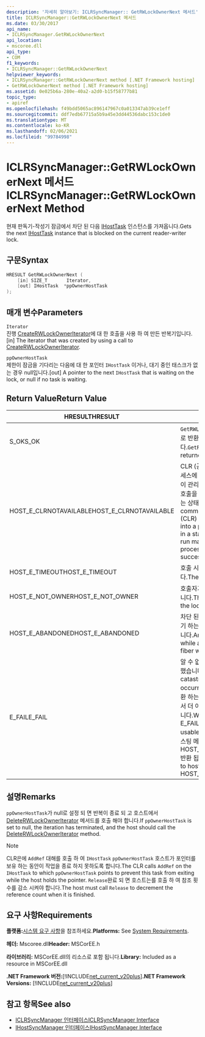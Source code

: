 ```yaml
---
description: '자세히 알아보기: ICLRSyncManager:: GetRWLockOwnerNext 메서드'
title: ICLRSyncManager::GetRWLockOwnerNext 메서드
ms.date: 03/30/2017
api_name:
- ICLRSyncManager.GetRWLockOwnerNext
api_location:
- mscoree.dll
api_type:
- COM
f1_keywords:
- ICLRSyncManager::GetRWLockOwnerNext
helpviewer_keywords:
- ICLRSyncManager::GetRWLockOwnerNext method [.NET Framework hosting]
- GetRWLockOwnerNext method [.NET Framework hosting]
ms.assetid: 0e025b6a-280e-40a2-a2d0-b15f58777b81
topic_type:
- apiref
ms.openlocfilehash: f49bdd5065ac896147967c0a013347ab39ce1eff
ms.sourcegitcommit: ddf7edb67715a5b9a45e3dd44536dabc153c1de0
ms.translationtype: MT
ms.contentlocale: ko-KR
ms.lasthandoff: 02/06/2021
ms.locfileid: "99784998"
---
```

# <a name="iclrsyncmanagergetrwlockownernext-method"></a><span data-ttu-id="b5c43-103">ICLRSyncManager::GetRWLockOwnerNext 메서드</span><span class="sxs-lookup"><span data-stu-id="b5c43-103">ICLRSyncManager::GetRWLockOwnerNext Method</span></span>

<span data-ttu-id="b5c43-104">현재 판독기-작성기 잠금에서 차단 된 다음 [IHostTask](ihosttask-interface.md) 인스턴스를 가져옵니다.</span><span class="sxs-lookup"><span data-stu-id="b5c43-104">Gets the next [IHostTask](ihosttask-interface.md) instance that is blocked on the current reader-writer lock.</span></span>  
  
## <a name="syntax"></a><span data-ttu-id="b5c43-105">구문</span><span class="sxs-lookup"><span data-stu-id="b5c43-105">Syntax</span></span>  
  
```cpp
HRESULT GetRWLockOwnerNext (  
    [in] SIZE_T       Iterator,  
    [out] IHostTask  *ppOwnerHostTask  
);  
```  
  
## <a name="parameters"></a><span data-ttu-id="b5c43-106">매개 변수</span><span class="sxs-lookup"><span data-stu-id="b5c43-106">Parameters</span></span>  

 `Iterator`  
 <span data-ttu-id="b5c43-107">진행 [CreateRWLockOwnerIterator](iclrsyncmanager-createrwlockowneriterator-method.md)에 대 한 호출을 사용 하 여 만든 반복기입니다.</span><span class="sxs-lookup"><span data-stu-id="b5c43-107">[in] The iterator that was created by using a call to [CreateRWLockOwnerIterator](iclrsyncmanager-createrwlockowneriterator-method.md).</span></span>  
  
 `ppOwnerHostTask`  
 <span data-ttu-id="b5c43-108">제한이 잠금을 기다리는 다음에 대 한 포인터 `IHostTask` 이거나, 대기 중인 태스크가 없는 경우 null입니다.</span><span class="sxs-lookup"><span data-stu-id="b5c43-108">[out] A pointer to the next `IHostTask` that is waiting on the lock, or null if no task is waiting.</span></span>  
  
## <a name="return-value"></a><span data-ttu-id="b5c43-109">Return Value</span><span class="sxs-lookup"><span data-stu-id="b5c43-109">Return Value</span></span>  
  
|<span data-ttu-id="b5c43-110">HRESULT</span><span class="sxs-lookup"><span data-stu-id="b5c43-110">HRESULT</span></span>|<span data-ttu-id="b5c43-111">설명</span><span class="sxs-lookup"><span data-stu-id="b5c43-111">Description</span></span>|  
|-------------|-----------------|  
|<span data-ttu-id="b5c43-112">S_OK</span><span class="sxs-lookup"><span data-stu-id="b5c43-112">S_OK</span></span>|<span data-ttu-id="b5c43-113">`GetRWLockOwnerNext` 성공적으로 반환 되었습니다.</span><span class="sxs-lookup"><span data-stu-id="b5c43-113">`GetRWLockOwnerNext` returned successfully.</span></span>|  
|<span data-ttu-id="b5c43-114">HOST_E_CLRNOTAVAILABLE</span><span class="sxs-lookup"><span data-stu-id="b5c43-114">HOST_E_CLRNOTAVAILABLE</span></span>|<span data-ttu-id="b5c43-115">CLR (공용 언어 런타임)이 프로세스에 로드 되지 않았거나 CLR이 관리 코드를 실행할 수 없거나 호출을 성공적으로 처리할 수 없는 상태에 있습니다.</span><span class="sxs-lookup"><span data-stu-id="b5c43-115">The common language runtime (CLR) has not been loaded into a process, or the CLR is in a state in which it cannot run managed code or process the call successfully.</span></span>|  
|<span data-ttu-id="b5c43-116">HOST_E_TIMEOUT</span><span class="sxs-lookup"><span data-stu-id="b5c43-116">HOST_E_TIMEOUT</span></span>|<span data-ttu-id="b5c43-117">호출 시간이 초과 되었습니다.</span><span class="sxs-lookup"><span data-stu-id="b5c43-117">The call timed out.</span></span>|  
|<span data-ttu-id="b5c43-118">HOST_E_NOT_OWNER</span><span class="sxs-lookup"><span data-stu-id="b5c43-118">HOST_E_NOT_OWNER</span></span>|<span data-ttu-id="b5c43-119">호출자가 잠금을 소유 하지 않습니다.</span><span class="sxs-lookup"><span data-stu-id="b5c43-119">The caller does not own the lock.</span></span>|  
|<span data-ttu-id="b5c43-120">HOST_E_ABANDONED</span><span class="sxs-lookup"><span data-stu-id="b5c43-120">HOST_E_ABANDONED</span></span>|<span data-ttu-id="b5c43-121">차단 된 스레드나 파이버에서 대기 하는 동안 이벤트를 취소 했습니다.</span><span class="sxs-lookup"><span data-stu-id="b5c43-121">An event was canceled while a blocked thread or fiber was waiting on it.</span></span>|  
|<span data-ttu-id="b5c43-122">E_FAIL</span><span class="sxs-lookup"><span data-stu-id="b5c43-122">E_FAIL</span></span>|<span data-ttu-id="b5c43-123">알 수 없는 치명적인 오류가 발생 했습니다.</span><span class="sxs-lookup"><span data-stu-id="b5c43-123">An unknown catastrophic failure occurred.</span></span> <span data-ttu-id="b5c43-124">메서드가 E_FAIL 반환 하는 경우 해당 프로세스 내에서 더 이상 CLR을 사용할 수 없습니다.</span><span class="sxs-lookup"><span data-stu-id="b5c43-124">When a method returns E_FAIL, the CLR is no longer usable within the process.</span></span> <span data-ttu-id="b5c43-125">호스팅 메서드를 이후에 호출 하면 HOST_E_CLRNOTAVAILABLE 반환 됩니다.</span><span class="sxs-lookup"><span data-stu-id="b5c43-125">Subsequent calls to hosting methods return HOST_E_CLRNOTAVAILABLE.</span></span>|  
  
## <a name="remarks"></a><span data-ttu-id="b5c43-126">설명</span><span class="sxs-lookup"><span data-stu-id="b5c43-126">Remarks</span></span>  

 <span data-ttu-id="b5c43-127">`ppOwnerHostTask`가 null로 설정 되 면 반복이 종료 되 고 호스트에서 [DeleteRWLockOwnerIterator](iclrsyncmanager-deleterwlockowneriterator-method.md) 메서드를 호출 해야 합니다.</span><span class="sxs-lookup"><span data-stu-id="b5c43-127">If `ppOwnerHostTask` is set to null, the iteration has terminated, and the host should call the [DeleteRWLockOwnerIterator](iclrsyncmanager-deleterwlockowneriterator-method.md) method.</span></span>  
  
> [!NOTE]
> <span data-ttu-id="b5c43-128">CLR은에 `AddRef` 대해를 호출 하 여 `IHostTask` `ppOwnerHostTask` 호스트가 포인터를 보유 하는 동안이 작업을 종료 하지 못하도록 합니다.</span><span class="sxs-lookup"><span data-stu-id="b5c43-128">The CLR calls `AddRef` on the `IHostTask` to which `ppOwnerHostTask` points to prevent this task from exiting while the host holds the pointer.</span></span> <span data-ttu-id="b5c43-129">`Release`완료 되 면 호스트는를 호출 하 여 참조 횟수를 감소 시켜야 합니다.</span><span class="sxs-lookup"><span data-stu-id="b5c43-129">The host must call `Release` to decrement the reference count when it is finished.</span></span>  
  
## <a name="requirements"></a><span data-ttu-id="b5c43-130">요구 사항</span><span class="sxs-lookup"><span data-stu-id="b5c43-130">Requirements</span></span>  

 <span data-ttu-id="b5c43-131">**플랫폼:**[시스템 요구 사항](../../get-started/system-requirements.md)을 참조하세요.</span><span class="sxs-lookup"><span data-stu-id="b5c43-131">**Platforms:** See [System Requirements](../../get-started/system-requirements.md).</span></span>  
  
 <span data-ttu-id="b5c43-132">**헤더:** Mscoree.dll</span><span class="sxs-lookup"><span data-stu-id="b5c43-132">**Header:** MSCorEE.h</span></span>  
  
 <span data-ttu-id="b5c43-133">**라이브러리:** MSCorEE.dll의 리소스로 포함 됩니다.</span><span class="sxs-lookup"><span data-stu-id="b5c43-133">**Library:** Included as a resource in MSCorEE.dll</span></span>  
  
 <span data-ttu-id="b5c43-134">**.NET Framework 버전:**[!INCLUDE[net_current_v20plus](../../../../includes/net-current-v20plus-md.md)]</span><span class="sxs-lookup"><span data-stu-id="b5c43-134">**.NET Framework Versions:** [!INCLUDE[net_current_v20plus](../../../../includes/net-current-v20plus-md.md)]</span></span>  
  
## <a name="see-also"></a><span data-ttu-id="b5c43-135">참고 항목</span><span class="sxs-lookup"><span data-stu-id="b5c43-135">See also</span></span>

- [<span data-ttu-id="b5c43-136">ICLRSyncManager 인터페이스</span><span class="sxs-lookup"><span data-stu-id="b5c43-136">ICLRSyncManager Interface</span></span>](iclrsyncmanager-interface.md)
- [<span data-ttu-id="b5c43-137">IHostSyncManager 인터페이스</span><span class="sxs-lookup"><span data-stu-id="b5c43-137">IHostSyncManager Interface</span></span>](ihostsyncmanager-interface.md)
